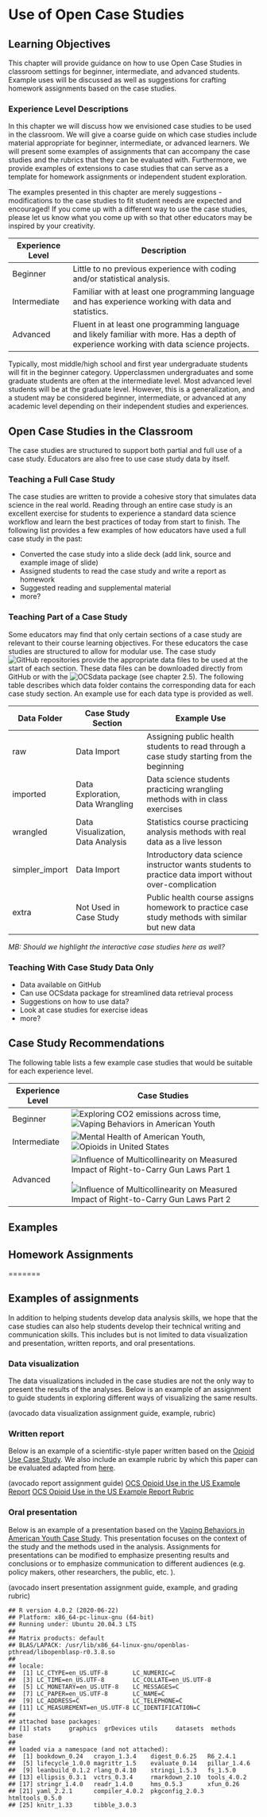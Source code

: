 


# Use of Open Case Studies

## Learning Objectives

This chapter will provide guidance on how to use Open Case Studies in classroom settings for beginner, intermediate, and advanced students. Example uses will be discussed as well as suggestions for crafting homework assignments based on the case studies. 

### Experience Level Descriptions

In this chapter we will discuss how we envisioned case studies to be used in the classroom. We will give a coarse guide on which case studies include material appropriate for beginner, intermediate, or advanced learners. We will present some examples of assignments that can accompany the case studies and the rubrics that they can be evaluated with. Furthermore, we provide examples of extensions to case studies that can serve as a template for homework assignments or independent student exploration. 

The examples presented in this chapter are merely suggestions - modifications to the case studies to fit student needs are expected and encouraged! If you come up with a different way to use the case studies, please let us know what you come up with so that other educators may be inspired by your creativity. 

| Experience Level | Description |
| ---------------- | ----------- |
| Beginner         | Little to no previous experience with coding and/or statistical analysis. |
| Intermediate     | Familiar with at least one programming language and has experience working with data and statistics. |
| Advanced         | Fluent in at least one programming language and likely familiar with more. Has a depth of experience working with data science projects. |

Typically, most middle/high school and first year undergraduate students will fit in the beginner category. Upperclassmen undergraduates and some graduate students are often at the intermediate level. Most advanced level students will be at the graduate level. However, this is a generalization, and a student may be considered beginner, intermediate, or advanced at any academic level depending on their independent studies and experiences. 

## Open Case Studies in the Classroom

The case studies are structured to support both partial and full use of a case study. Educators are also free to use case study data by itself.  

### Teaching a Full Case Study

The case studies are written to provide a cohesive story that simulates data science in the real world. Reading through an entire case study is an excellent exercise for students to experience a standard data science workflow and learn the best practices of today from start to finish. The following list provides a few examples of how educators have used a full case study in the past: 

- Converted the case study into a slide deck (add link, source and example image of slide)
- Assigned students to read the case study and write a report as homework
- Suggested reading and supplemental material 
- more? 

### Teaching Part of a Case Study

Some educators may find that only certain sections of a case study are relevant to their course learning objectives. For these educators the case studies are structured to allow for modular use. The case study ![GitHub repositories](https://github.com/opencasestudies) provide the appropriate data files to be used at the start of each section. These data files can be downloaded directly from GitHub or with the ![OCSdata](https://github.com/opencasestudies/OCSdata) package (see chapter 2.5). The following table describes which data folder contains the corresponding data for each case study section. An example use for each data type is provided as well. 

| Data Folder | Case Study Section | Example Use |
| ----------- | ------------------ | ----------- |
| raw | Data Import | Assigning public health students to read through a case study starting from the beginning |
| imported | Data Exploration, Data Wrangling | Data science students practicing wrangling methods with in class exercises |
| wrangled | Data Visualization, Data Analysis | Statistics course practicing analysis methods with real data as a live lesson |
| simpler_import | Data Import | Introductory data science instructor wants students to practice data import without over-complication |
| extra | Not Used in Case Study | Public health course assigns homework to practice case study methods with similar but new data | 

*MB: Should we highlight the interactive case studies here as well?*

### Teaching With Case Study Data Only

- Data available on GitHub
- Can use OCSdata package for streamlined data retrieval process
- Suggestions on how to use data?
- Look at case studies for exercise ideas
- more?

## Case Study Recommendations

The following table lists a few example case studies that would be suitable for each experience level. 

| Experience Level | Case Studies |
| ---------------- | ------------ |
| Beginner         | ![Exploring CO2 emissions across time](https://www.opencasestudies.org/ocs-bp-co2-emissions/), ![Vaping Behaviors in American Youth](https://www.opencasestudies.org/ocs-bp-vaping-case-study/) |
| Intermediate     | ![Mental Health of American Youth](https://www.opencasestudies.org/ocs-bp-youth-mental-health/), ![Opioids in United States](https://www.opencasestudies.org/ocs-bp-opioid-rural-urban/) |
| Advanced         | ![Influence of Multicollinearity on Measured Impact of Right-to-Carry Gun Laws Part 1](https://www.opencasestudies.org/ocs-bp-RTC-wrangling/), ![Influence of Multicollinearity on Measured Impact of Right-to-Carry Gun Laws Part 2](https://www.opencasestudies.org/ocs-bp-RTC-analysis/) |


## Examples


## Homework Assignments



=======
## Examples of assignments 

In addition to helping students develop data analysis skills, we hope that the case studies can also help students develop their technical writing and communication skills. This includes but is not limited to data visualization and presentation, written reports, and oral presentations. 

### Data visualization

The data visualizations included in the case studies are not the only way to present the results of the analyses. Below is an example of an assignment to guide students in exploring different ways of visualizing the same results.

(avocado data visualization assignment guide, example, rubric)

### Written report 

Below is an example of a scientific-style paper written based on the [Opioid Use Case Study](https://www.opencasestudies.org/ocs-bp-opioid-rural-urban/#Main_Question). We also include an example rubric by which this paper can be evaluated adapted from [here](https://ocw.mit.edu/courses/biological-engineering/20-109-laboratory-fundamentals-in-biological-engineering-spring-2010/assignments/guidelines-for-writing-up-your-research/#Evaluation). 

(avocado report assignment guide)
[OCS Opioid Use in the US Example Report](https://raw.githubusercontent.com/opencasestudies/OCS_Guide/main/assets/OCS_Opioids_Example_Report.pdf)
[OCS Opioid Use in the US Example Report Rubric](https://raw.githubusercontent.com/opencasestudies/OCS_Guide/main/assets/OCS_Opioids_Example_Report_Rubric.pdf)


### Oral presentation 

Below is an example of a presentation based on the [Vaping Behaviors in American Youth Case Study](https://www.opencasestudies.org/ocs-bp-vaping-case-study/). This presentation focuses on the context of the study and the methods used in the analysis. Assignments for presentations can be modified to emphasize presenting results and conclusions or to emphasize communication to different audiences (e.g. policy makers, other researchers, the public, etc. ).  

(avocado insert presentation assignment guide, example, and grading rubric)





```
## R version 4.0.2 (2020-06-22)
## Platform: x86_64-pc-linux-gnu (64-bit)
## Running under: Ubuntu 20.04.3 LTS
## 
## Matrix products: default
## BLAS/LAPACK: /usr/lib/x86_64-linux-gnu/openblas-pthread/libopenblasp-r0.3.8.so
## 
## locale:
##  [1] LC_CTYPE=en_US.UTF-8       LC_NUMERIC=C              
##  [3] LC_TIME=en_US.UTF-8        LC_COLLATE=en_US.UTF-8    
##  [5] LC_MONETARY=en_US.UTF-8    LC_MESSAGES=C             
##  [7] LC_PAPER=en_US.UTF-8       LC_NAME=C                 
##  [9] LC_ADDRESS=C               LC_TELEPHONE=C            
## [11] LC_MEASUREMENT=en_US.UTF-8 LC_IDENTIFICATION=C       
## 
## attached base packages:
## [1] stats     graphics  grDevices utils     datasets  methods   base     
## 
## loaded via a namespace (and not attached):
##  [1] bookdown_0.24   crayon_1.3.4    digest_0.6.25   R6_2.4.1       
##  [5] lifecycle_1.0.0 magrittr_1.5    evaluate_0.14   pillar_1.4.6   
##  [9] leanbuild_0.1.2 rlang_0.4.10    stringi_1.5.3   fs_1.5.0       
## [13] ellipsis_0.3.1  vctrs_0.3.4     rmarkdown_2.10  tools_4.0.2    
## [17] stringr_1.4.0   readr_1.4.0     hms_0.5.3       xfun_0.26      
## [21] yaml_2.2.1      compiler_4.0.2  pkgconfig_2.0.3 htmltools_0.5.0
## [25] knitr_1.33      tibble_3.0.3
```

